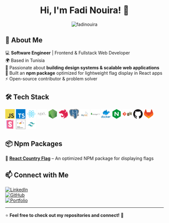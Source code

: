 <h1 align="center">Hi, I'm Fadi Nouira! 👋</h1>

<p align="center">
 <img src="https://komarev.com/ghpvc/?username=fadinouira&label=Views&color=blue&style=plastic" alt="fadinouira" />
</p>

## 🚀 About Me
💻 **Software Engineer** | Frontend & Fullstack Web Developer  
🌍 Based in Tunisia  
🎨 Passionate about **building design systems & scalable web applications**  
🔬 Built an **npm package** optimized for lightweight flag display in React apps  
⚡ Open-source contributor & problem solver  

## 🛠 Tech Stack

<code><img height="30" src="https://raw.githubusercontent.com/github/explore/main/topics/javascript/javascript.png"></code>
<code><img height="30" src="https://raw.githubusercontent.com/github/explore/main/topics/typescript/typescript.png"></code>
<code><img height="30" src="https://raw.githubusercontent.com/github/explore/main/topics/react/react.png"></code>
<code><img height="30" src="https://raw.githubusercontent.com/github/explore/main/topics/nextjs/nextjs.png"></code>
<code><img height="30" src="https://raw.githubusercontent.com/github/explore/main/topics/nodejs/nodejs.png"></code>
<code><img height="30" src="https://raw.githubusercontent.com/github/explore/main/topics/nestjs/nestjs.png"></code>
<code><img height="30" src="https://raw.githubusercontent.com/github/explore/main/topics/postgresql/postgresql.png"></code>
<code><img height="30" src="https://raw.githubusercontent.com/github/explore/main/topics/mysql/mysql.png"></code>
<code><img height="30" src="https://raw.githubusercontent.com/github/explore/main/topics/mongodb/mongodb.png"></code>
<code><img height="30" src="https://raw.githubusercontent.com/github/explore/main/topics/docker/docker.png"></code>
<code><img height="30" src="https://raw.githubusercontent.com/github/explore/main/topics/nginx/nginx.png"></code>
<code><img height="30" src="https://raw.githubusercontent.com/github/explore/main/topics/git/git.png"></code>
<code><img height="30" src="https://raw.githubusercontent.com/github/explore/main/topics/github/github.png"></code>
<code><img height="30" src="https://raw.githubusercontent.com/github/explore/main/topics/gitlab/gitlab.png"></code>
<code><img height="30" src="https://raw.githubusercontent.com/github/explore/main/topics/storybook/storybook.png"></code>
<code><img height="30" src="https://raw.githubusercontent.com/github/explore/main/topics/styled-components/styled-components.png"></code>
<code><img height="30" src="https://raw.githubusercontent.com/github/explore/main/topics/tailwind/tailwind.png"></code>


## 📦 Npm Packages
🔹 **[React Country Flag](https://www.npmjs.com/package/@fadi-ui/react-country-flag)** – An optimized NPM package for displaying flags  

## 📫 Connect with Me
[![LinkedIn](https://img.shields.io/badge/LinkedIn-blue?style=for-the-badge&logo=linkedin)](https://www.linkedin.com/in/fadinouira/)  
[![GitHub](https://img.shields.io/badge/GitHub-black?style=for-the-badge&logo=github)](https://github.com/fadinouira)  
[![Portfolio](https://img.shields.io/badge/Portfolio-FF5722?style=for-the-badge&logo=react)](https://fadinouira.vercel.app)  

---

⭐ **Feel free to check out my repositories and connect!** 🚀  
